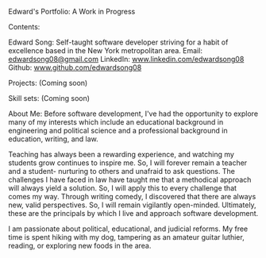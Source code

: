 Edward's Portfolio: A Work in Progress

Contents:

  Edward Song: Self-taught software developer striving for a habit of excellence based in the New York metropolitan area.
  Email: edwardsong08@gmail.com
  LinkedIn: www.linkedin.com/edwardsong08
  Github: www.github.com/edwardsong08

  Projects: (Coming soon)
  
  Skill sets: (Coming soon)

  About Me: 
  Before software development, I've had the opportunity to explore many of my interests which include an educational background in engineering and political science and a professional background in education, writing, and law.

  Teaching has always been a rewarding experience, and watching my students grow continues to inspire me. So, I will forever remain a teacher and a student- nurturing to others and unafraid to ask questions. The challenges 
  I have faced in law have taught me that a methodical approach will always yield a solution. So, I will apply this to every challenge that comes my way. Through writing comedy, I discovered that there are always new, valid perspectives. 
  So, I will remain vigilantly open-minded. Ultimately, these are the principals by which I live and approach software development.

  I am passionate about political, educational, and judicial reforms. My free time is spent hiking with my dog, tampering as an amateur guitar luthier, reading, or exploring new foods in the area.
